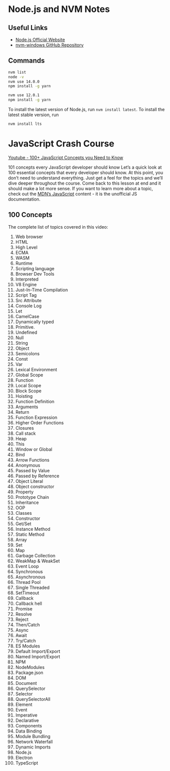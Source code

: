 # Node.js and NVM Notes

## Useful Links
- [Node.js Official Website](https://nodejs.org/en/)
- [nvm-windows GitHub Repository](https://github.com/coreybutler/nvm-windows)

## Commands
```sh
nvm list
node -v
nvm use 14.0.0
npm install -g yarn

nvm use 12.0.1
npm install -g yarn
```

To install the latest version of Node.js, run `nvm install latest`. 
To install the latest stable version, run  
```
nvm install lts
```

# JavaScript Crash Course
[Youtube - 100+ JavaScript Concepts you Need to Know](https://youtu.be/lkIFF4maKMU)

101 concepts every JavaScript developer should know
Let’s a quick look at 100 essential concepts that every developer should know. At this point, you don’t need to understand everything. Just get a feel for the topics and we’ll dive deeper throughout the course. Come back to this lesson at end and it should make a lot more sense.
If you want to learn more about a topic, check out the [MDN’s JavaScript](https://developer.mozilla.org/en-US/docs/Web/JavaScript) content - it is the unofficial JS documentation.

## 100 Concepts
The complete list of topics covered in this video:  
<ol>
<li>Web browser</li>
<li>HTML</li>
<li>High Level</li>
<li>ECMA</li>
<li>WASM</li>
<li>Runtime</li>
<li>Scripting language</li>
<li>Browser Dev Tools</li>
<li>Interpreted</li>
<li>V8 Engine</li>
<li>Just-In-Time Compilation</li>
<li>Script Tag</li>
<li>Src Attribute</li>
<li>Console Log</li>
<li>Let</li>
<li>CamelCase</li>
<li>Dynamically typed</li>
<li>Primitive.</li>
<li>Undefined</li>
<li>Null</li>
<li>String</li>
<li>Object</li>
<li>Semicolons</li>
<li>Const</li>
<li>Var</li>
<li>Lexical Environment</li>
<li>Global Scope</li>
<li>Function</li>
<li>Local Scope</li>
<li>Block Scope</li>
<li>Hoisting</li>
<li>Function Definition</li>
<li>Arguments</li>
<li>Return</li>
<li>Function Expression</li>
<li>Higher Order Functions</li>
<li>Closures</li>
<li>Call stack</li>
<li>Heap</li>
<li>This</li>
<li>Window or Global</li>
<li>Bind</li>
<li>Arrow Functions</li>
<li>Anonymous</li>
<li>Passed by Value</li>
<li>Passed by Reference</li>
<li>Object Literal</li>
<li>Object constructor</li>
<li>Property</li>
<li>Prototype Chain</li>
<li>Inheritance</li>
<li>OOP</li>
<li>Classes</li>
<li>Constructor</li>
<li>Get/Set</li>
<li>Instance Method</li>
<li>Static Method</li>
<li>Array</li>
<li>Set</li>
<li>Map</li>
<li>Garbage Collection</li>
<li>WeakMap &amp; WeakSet</li>
<li>Event Loop</li>
<li>Synchronous</li>
<li>Asynchronous</li>
<li>Thread Pool</li>
<li>Single Threaded</li>
<li>SetTimeout</li>
<li>Callback</li>
<li>Callback hell</li>
<li>Promise</li>
<li>Resolve</li>
<li>Reject</li>
<li>Then/Catch</li>
<li>Async</li>
<li>Await</li>
<li>Try/Catch</li>
<li>ES Modules</li>
<li>Default Import/Export</li>
<li>Named Import/Export</li>
<li>NPM</li>
<li>NodeModules</li>
<li>Package.json</li>
<li>DOM</li>
<li>Document</li>
<li>QuerySelector</li>
<li>Selector</li>
<li>QuerySelectorAll</li>
<li>Element</li>
<li>Event</li>
<li>Imperative</li>
<li>Declarative</li>
<li>Components</li>
<li>Data Binding</li>
<li>Module Bundling</li>
<li>Network Waterfall</li>
<li>Dynamic Imports</li>
<li>Node.js</li>
<li>Electron</li>
<li>TypeScript</li>
</ol>

<!-- 
git remote remove origin

git remote add origin https://github.com/ankitT20/JS_Vanilla_Fireship.git
git branch -M main
git push -u origin main 
-->
<!-- 
git init
git add .
git commit -m "first commit"
git branch -M main
git remote add origin https://github.com/ankitT20/JS_Vanilla_Fireship.git
git push -u origin main
 -->




<!-- 
c:; cd 'c:\Users\ANKIT\Documents\VScode\javascript-course'; git add .; git commit -a -m "additional commit Feb 2025"; git push -u origin main;
 -->